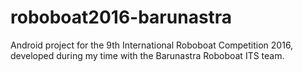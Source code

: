 # roboboat2016-barunastra
Android project for the 9th International Roboboat Competition 2016, developed during my time with the Barunastra Roboboat ITS team.
